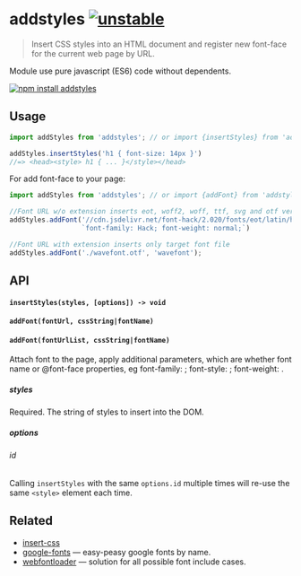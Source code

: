 # addstyles [![unstable](http://badges.github.io/stability-badges/dist/stable.svg)](http://github.com/badges/stability-badges)

> Insert CSS styles into an HTML document and register new font-face for the current web page by URL.

Module use pure javascript (ES6) code without dependents.

[![npm install addstyles](https://nodei.co/npm/addstyles.png?mini=true)](https://npmjs.org/package/addstyles/)

## Usage
```js
import addStyles from 'addstyles'; // or import {insertStyles} from 'addstyles';

addStyles.insertStyles('h1 { font-size: 14px }')
//=> <head><style> h1 { ... }</style></head>
```

For add font-face to your page:
```js
import addStyles from 'addstyles'; // or import {addFont} from 'addstyles';

//Font URL w/o extension inserts eot, woff2, woff, ttf, svg and otf versions
addStyles.addFont('//cdn.jsdelivr.net/font-hack/2.020/fonts/eot/latin/hack-regular-latin-webfont',
                  `font-family: Hack; font-weight: normal;`)

//Font URL with extension inserts only target font file
addStyles.addFont('./wavefont.otf', 'wavefont');
```

## API

#### `insertStyles(styles, [options]) -> void`

#### `addFont(fontUrl, cssString|fontName)`
#### `addFont(fontUrlList, cssString|fontName)`

Attach font to the page, apply additional parameters, which are whether font name or @font-face properties, eg font-family: <x>; font-style: <y>; font-weight: <z>.
##### styles

Required. The string of styles to insert into the DOM.

##### options

###### id

Calling `insertStyles` with the same `options.id` multiple times will re-use the same `<style>` element each time.

## Related

* [insert-css](https://github.com/substack/insert-css)
* [google-fonts](https://github.com/hughsk/google-fonts) — easy-peasy google fonts by name.
* [webfontloader](https://github.com/typekit/webfontloader) — solution for all possible font include cases.
